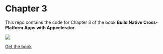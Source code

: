 # Chapter 3

This repo contains the code for Chapter 3 of the book **Build Native Cross-Platform Apps with Appcelerator**.

![](http://drops.ricardoalcocer.com/drops/taia_cover_github-07GyoFXHsF.png)

[Get the book](http://bit.ly/alloybook)


